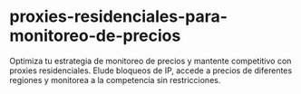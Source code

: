 # proxies-residenciales-para-monitoreo-de-precios
Optimiza tu estrategia de monitoreo de precios y mantente competitivo con proxies residenciales. Elude bloqueos de IP, accede a precios de diferentes regiones y monitorea a la competencia sin restricciones.

